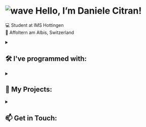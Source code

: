 # ![wave](https://raw.githubusercontent.com/TheDudeThatCode/TheDudeThatCode/master/Assets/Hi.gif) Hello, I’m Daniele Citran!  
💻 Student at IMS Hottingen  
📍 Affoltern am Albis, Switzerland  

<details>
  <summary><h2>🛠️ I've programmed with:</h2></summary>

- **Programming Languages:** Python, JavaScript, Java  
- **Web Development:** HTML5, CSS3, React, TailwindCSS, Flask  
- **Databases:** MySQL, MongoDB  
- **Other Tools:** Git, Docker, Shell/Bash  

</details>

<details>
  <summary><h2>🚀 My Projects:</h2></summary>

Here are some of my projects that highlight my skills and interests:

- **Project 1**: Description  
- **Project 2**: Description  
- **Project 3**: Description  

Feel free to check out my GitHub repositories to see more of my work!

</details>

<details>
  <summary><h2>📫 Get in Touch:</h2></summary>

You can reach me via Email: [daniele.ctr.zh@icloud.com](mailto:daniele.ctr.zh@icloud.com)  

</details>
